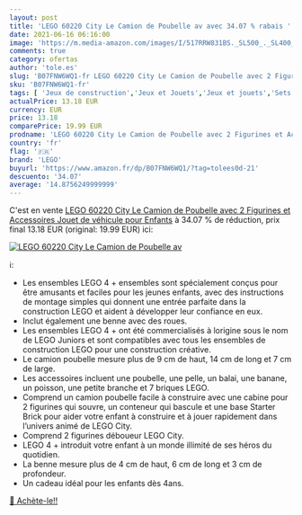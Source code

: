 ```yaml
---
layout: post
title: 'LEGO 60220 City Le Camion de Poubelle av avec 34.07 % rabais '
date: 2021-06-16 06:16:00
image: 'https://m.media-amazon.com/images/I/517RRW831BS._SL500_._SL400_.jpg'
comments: true
category: ofertas
author: 'tole.es'
slug: 'B07FNW6WQ1-fr LEGO 60220 City Le Camion de Poubelle avec 2 Figurines et...'
sku: 'B07FNW6WQ1-fr'
tags: [ 'Jeux de construction','Jeux et Jouets','Jeux et jouets','Sets de jeux de construction','lego', ]
actualPrice: 13.18 EUR
currency: EUR
price: 13.18
comparePrice: 19.99 EUR
prodname: 'LEGO 60220 City Le Camion de Poubelle avec 2 Figurines et Accessoires  Jouet de véhicule pour Enfants'
country: 'fr'
flag: '🇫🇷'
brand: 'LEGO'
buyurl: 'https://www.amazon.fr/dp/B07FNW6WQ1/?tag=tolees0d-21'
descuento: '34.07'
average: '14.8756249999999'
---
```


C'est en vente [LEGO 60220 City Le Camion de Poubelle avec 2 Figurines et Accessoires  Jouet de véhicule pour Enfants](https://www.amazon.fr/dp/B07FNW6WQ1/?tag=tolees0d-21)  à  34.07 % de réduction, prix final  13.18 EUR (original: 19.99 EUR) ici:

[![LEGO 60220 City Le Camion de Poubelle av](https://m.media-amazon.com/images/I/517RRW831BS._SL500_._SL400_.jpg)](https://www.amazon.fr/dp/B07FNW6WQ1/?tag=tolees0d-21)

ℹ️:

- Les ensembles LEGO 4 + ensembles sont spécialement conçus pour être amusants et faciles pour les jeunes enfants, avec des instructions de montage simples qui donnent une entrée parfaite dans la construction LEGO et aident à développer leur confiance en eux.
- Inclut également une benne avec des roues.
- Les ensembles LEGO 4 + ont été commercialisés à lorigine sous le nom de LEGO Juniors et sont compatibles avec tous les ensembles de construction LEGO pour une construction créative.
- Le camion poubelle mesure plus de 9 cm de haut, 14 cm de long et 7 cm de large.
- Les accessoires incluent une poubelle, une pelle, un balai, une banane, un poisson, une petite branche et 7 briques LEGO.
- Comprend un camion poubelle facile à construire avec une cabine pour 2 figurines qui souvre, un conteneur qui bascule et une base Starter Brick pour aider votre enfant à construire et à jouer rapidement dans l’univers animé de LEGO City.
- Comprend 2 figurines déboueur LEGO City.
- LEGO 4 + introduit votre enfant à un monde illimité de ses héros du quotidien.
- La benne mesure plus de 4 cm de haut, 6 cm de long et 3 cm de profondeur.
- Un cadeau idéal pour les enfants dès 4ans.

[🛒 Achète-le!!](https://www.amazon.fr/dp/B07FNW6WQ1/?tag=tolees0d-21)
